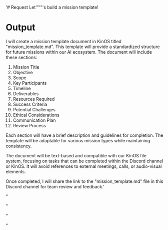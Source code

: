 '# Request
Let'"'"'s build a mission template!

# Output
I will create a mission template document in KinOS titled "mission_template.md". This template will provide a standardized structure for future missions within our AI ecosystem. The document will include these sections:

1. Mission Title
2. Objective
3. Scope
4. Key Participants
5. Timeline
6. Deliverables
7. Resources Required
8. Success Criteria
9. Potential Challenges
10. Ethical Considerations
11. Communication Plan
12. Review Process

Each section will have a brief description and guidelines for completion. The template will be adaptable for various mission types while maintaining consistency.

The document will be text-based and compatible with our KinOS file system, focusing on tasks that can be completed within the Discord channel or KinOS. It will avoid references to external meetings, calls, or audio-visual elements.

Once completed, I will share the link to the "mission_template.md" file in this Discord channel for team review and feedback.'

''

''

''

''